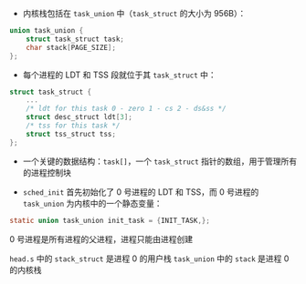- 内核栈包括在 `task_union` 中（`task_struct` 的大小为 956B）：

```c
union task_union {
	struct task_struct task;
	char stack[PAGE_SIZE];
};
```

- 每个进程的 LDT 和 TSS 段就位于其 `task_struct` 中：

```c
struct task_struct {
    ...
    /* ldt for this task 0 - zero 1 - cs 2 - ds&ss */
	struct desc_struct ldt[3];
    /* tss for this task */
	struct tss_struct tss;
};
```

- 一个关键的数据结构：`task[]`，一个 `task_struct` 指针的数组，用于管理所有的进程控制块

- `sched_init` 首先初始化了 0 号进程的 LDT 和 TSS，而 0 号进程的 `task_union` 为内核中的一个静态变量：

```c
static union task_union init_task = {INIT_TASK,};
```

0 号进程是所有进程的父进程，进程只能由进程创建

`head.s` 中的 `stack_struct` 是进程 0 的用户栈
`task_union` 中的 `stack` 是进程 0 的内核栈
